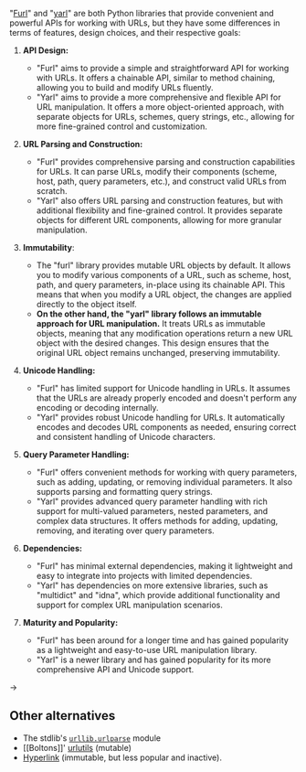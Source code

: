 "[Furl](https://github.com/gruns/furl)" and "[yarl](https://pypi.org/project/yarl/)" are both Python libraries that provide convenient and powerful APIs for working with URLs, but they have some differences in terms of features, design choices, and their respective goals:

1. **API Design:**

    - "Furl" aims to provide a simple and straightforward API for working with URLs. It offers a chainable API, similar to method chaining, allowing you to build and modify URLs fluently.
    - "Yarl" aims to provide a more comprehensive and flexible API for URL manipulation. It offers a more object-oriented approach, with separate objects for URLs, schemes, query strings, etc., allowing for more fine-grained control and customization.

2. **URL Parsing and Construction:**

    - "Furl" provides comprehensive parsing and construction capabilities for URLs. It can parse URLs, modify their components (scheme, host, path, query parameters, etc.), and construct valid URLs from scratch.
    - "Yarl" also offers URL parsing and construction features, but with additional flexibility and fine-grained control. It provides separate objects for different URL components, allowing for more granular manipulation.

3. **Immutability**:
   
    - The "furl" library provides mutable URL objects by default. It allows you to modify various components of a URL, such as scheme, host, path, and query parameters, in-place using its chainable API. This means that when you modify a URL object, the changes are applied directly to the object itself.
    - **On the other hand, the "yarl" library follows an immutable approach for URL manipulation.** It treats URLs as immutable objects, meaning that any modification operations return a new URL object with the desired changes. This design ensures that the original URL object remains unchanged, preserving immutability.

5. **Unicode Handling:**
   
    - "Furl" has limited support for Unicode handling in URLs. It assumes that the URLs are already properly encoded and doesn't perform any encoding or decoding internally.
    - "Yarl" provides robust Unicode handling for URLs. It automatically encodes and decodes URL components as needed, ensuring correct and consistent handling of Unicode characters.

6. **Query Parameter Handling:**
   
    - "Furl" offers convenient methods for working with query parameters, such as adding, updating, or removing individual parameters. It also supports parsing and formatting query strings.
    - "Yarl" provides advanced query parameter handling with rich support for multi-valued parameters, nested parameters, and complex data structures. It offers methods for adding, updating, removing, and iterating over query parameters.

7. **Dependencies:**
   
    - "Furl" has minimal external dependencies, making it lightweight and easy to integrate into projects with limited dependencies.
    - "Yarl" has dependencies on more extensive libraries, such as "multidict" and "idna", which provide additional functionality and support for complex URL manipulation scenarios.

8. **Maturity and Popularity:**
   
    - "Furl" has been around for a longer time and has gained popularity as a lightweight and easy-to-use URL manipulation library.
    - "Yarl" is a newer library and has gained popularity for its more comprehensive API and Unicode support.

→ 

## Other alternatives

- The stdlib's [`urllib.urlparse`](https://docs.python.org/3/library/urllib.parse.html#module-urllib.parse) module
- [[Boltons]]' [urlutils](https://boltons.readthedocs.io/en/latest/urlutils.html) (mutable)
- [Hyperlink](https://github.com/python-hyper/hyperlink) (immutable, but less popular and inactive).
